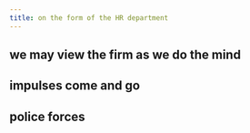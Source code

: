 ```yaml
---
title: on the form of the HR department
---
```


## we may view the firm as we do the mind
## impulses come and go
## police forces
